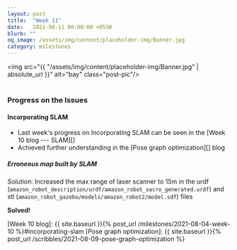 ```yaml
---
layout: post
title:  "Week 11"
date:   2021-08-11 00:00:00 +0530
blurb: ""
og_image: /assets/img/content/placeholder-img/Banner.jpg
category: milestones
---
```


<img src="{{ "/assets/img/content/placeholder-img/Banner.jpg" | absolute_url }}" alt="bay" class="post-pic"/>
<br />
<br />


### Progress on the Issues
#### Incorporating SLAM
- Last week's progress on Incorporating SLAM can be seen in the [Week 10 blog --- SLAM][]
- Achieved further understanding in the [Pose graph optimization][] blog

##### Erroneous map built by SLAM
*Solution*: Increased the max range of laser scanner to 15m in the urdf (`amazon_robot_description/urdf/amazon_robot_xacro_generated.urdf`) and stl (`amazon_robot_gazebo/models/amazon_robot2/model.sdf`) files

**Solved!**



[Week 10 blog]: {{ site.baseurl }}{% post_url /milestones/2021-08-04-week-10 %}#incorporating-slam
[Pose graph optimization]: {{ site.baseurl }}{% post_url /scribbles/2021-08-09-pose-graph-optimization %}
